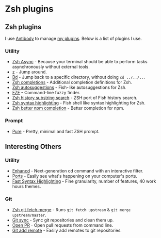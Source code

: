 # Zsh plugins

## Zsh plugins

I use [Antibody](https://github.com/getantibody/antibody) to manage [my plugins](https://github.com/woodrowpearson/dotfiles-3). Below is a list of plugins I use.

### Utility

* [Zsh Async](https://github.com/mafredri/zsh-async) - Because your terminal should be able to perform tasks asynchronously without external tools.
* [z](https://github.com/rupa/z) - Jump around.
* [Bd](https://github.com/Tarrasch/zsh-bd) - Jump back to a specific directory, without doing `cd ../../..`.
* [Zsh completions](https://github.com/zsh-users/zsh-completions) - Additional completion definitions for Zsh.
* [Zsh autosuggestions](https://github.com/zsh-users/zsh-autosuggestions) - Fish-like autosuggestions for Zsh.
* [FZF](https://github.com/junegunn/fzf) - Command-line fuzzy finder.
* [Zsh history substring search](https://github.com/zsh-users/zsh-history-substring-search) - ZSH port of Fish history search.
* [Zsh syntax highlighting](https://github.com/zsh-users/zsh-syntax-highlighting) - Fish shell like syntax highlighting for Zsh.
* [Zsh better npm completion](https://github.com/lukechilds/zsh-better-npm-completion) - Better completion for npm.

### Prompt

* [Pure](https://github.com/sindresorhus/pure) - Pretty, minimal and fast ZSH prompt.

## Interesting Others

### Utility

* [Enhancd](https://github.com/b4b4r07/enhancd) - Next-generation cd command with an interactive filter.
* [Ports](https://github.com/caarlos0/ports) - Easily see what's happening on your computer's ports.
* [Fast Syntax Highlighting](https://github.com/zdharma/fast-syntax-highlighting) - Fine granularity, number of features, 40 work hours themes.

### Git

* [Zsh git fetch merge](https://github.com/caarlos0/zsh-git-fetch-merge) - Runs `git fetch upstream` & `git merge upstream/master`.
* [Git sync](https://github.com/caarlos0/zsh-git-sync) - Sync git repositories and clean them up.
* [Open PR](https://github.com/caarlos0/zsh-open-pr) - Open pull requests from command line.
* [Git add remote](https://github.com/caarlos0/git-add-remote) - Easily add remotes to git repositories.


